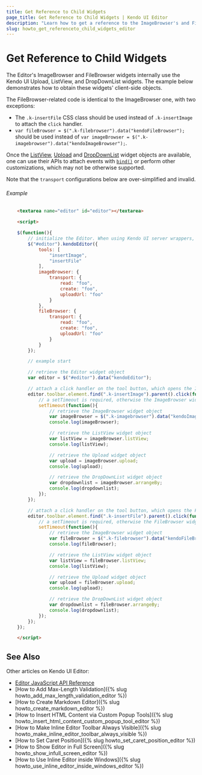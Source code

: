 ```yaml
---
title: Get Reference to Child Widgets
page_title: Get Reference to Child Widgets | Kendo UI Editor
description: "Learn how to get a reference to the ImageBrowser's and FileBrowser's child widgets in the Kendo UI Editor widget."
slug: howto_get_referenceto_child_widgets_editor
---
```


# Get Reference to Child Widgets

The Editor's ImageBrowser and FileBrowser widgets internally use the Kendo UI Upload, ListView, and DropDownList widgets. The example below demonstrates how to obtain these widgets' client-side objects.

The FileBrowser-related code is identical to the ImageBrowser one, with two exceptions:

* The `.k-insertFile` CSS class should be used instead of `.k-insertImage` to attach the `click` handler.
* `var fileBrowser = $(".k-filebrowser").data("kendoFileBrowser");` should be used instead of `var imageBrowser = $(".k-imagebrowser").data("kendoImageBrowser");`.

Once the [ListView](/api/javascript/ui/listview), [Upload](/api/javascript/ui/upload) and [DropDownList](/api/javascript/ui/dropdownlist) widget objects are available, one can use their APIs to attach events with [`bind()`](/intro/installation/events-and-methods#bind-to-events-after-widget-initialization) or perform other customizations, which may not be otherwise supported.

Note that the `transport` configurations below are over-simplified and invalid.

###### Example

```html
    <textarea name="editor" id="editor"></textarea>

    <script>

    $(function(){
        // initialize the Editor. When using Kendo UI server wrappers, the following statement will be auto-generated
        $("#editor").kendoEditor({
            tools: [
                "insertImage",
                "insertFile"
            ],
            imageBrowser: {
                transport: {
                    read: "foo",
                    create: "foo",
                    uploadUrl: "foo"
                }
            },
            fileBrowser: {
                transport: {
                    read: "foo",
                    create: "foo",
                    uploadUrl: "foo"
                }
            }
        });

        // example start

        // retrieve the Editor widget object
        var editor = $("#editor").data("kendoEditor");

        // attach a click handler on the tool button, which opens the ImageBrowser dialog
        editor.toolbar.element.find(".k-insertImage").parent().click(function(){
            // a setTimeout is required, otherwise the ImageBrowser widget will still not be initialized
            setTimeout(function(){
                // retrieve the ImageBrowser widget object
                var imageBrowser = $(".k-imagebrowser").data("kendoImageBrowser");
                console.log(imageBrowser);

                // retrieve the ListView widget object
                var listView = imageBrowser.listView;
                console.log(listView);

                // retrieve the Upload widget object
                var upload = imageBrowser.upload;
                console.log(upload);

                // retrieve the DropDownList widget object
                var dropdownlist = imageBrowser.arrangeBy;
                console.log(dropdownlist);
            });
        });

        // attach a click handler on the tool button, which opens the FileBrowser dialog
        editor.toolbar.element.find(".k-insertFile").parent().click(function(){
            // a setTimeout is required, otherwise the FileBrowser widget will still not be initialized
            setTimeout(function(){
                // retrieve the ImageBrowser widget object
                var fileBrowser = $(".k-filebrowser").data("kendoFileBrowser");
                console.log(fileBrowser);

                // retrieve the ListView widget object
                var listView = fileBrowser.listView;
                console.log(listView);

                // retrieve the Upload widget object
                var upload = fileBrowser.upload;
                console.log(upload);

                // retrieve the DropDownList widget object
                var dropdownlist = fileBrowser.arrangeBy;
                console.log(dropdownlist);
            });
        });
    });

    </script>
```

## See Also

Other articles on Kendo UI Editor:

* [Editor JavaScript API Reference](/api/javascript/ui/editor)
* [How to Add Max-Length Validation]({% slug howto_add_max_length_validation_editor %})
* [How to Create Markdown Editor]({% slug howto_create_markdown_editor %})
* [How to Insert HTML Content via Custom Popup Tools]({% slug howto_insert_html_content_custom_popup_tool_editor %})
* [How to Make Inline Editor Toolbar Always Visible]({% slug howto_make_inline_editor_toolbar_always_visible %})
* [How to Set Caret Position]({% slug howto_set_caret_position_editor %})
* [How to Show Editor in Full Screen]({% slug howto_show_infull_screen_editor %})
* [How to Use Inline Editor inside Windows]({% slug howto_use_inline_editor_inside_windows_editor %})
